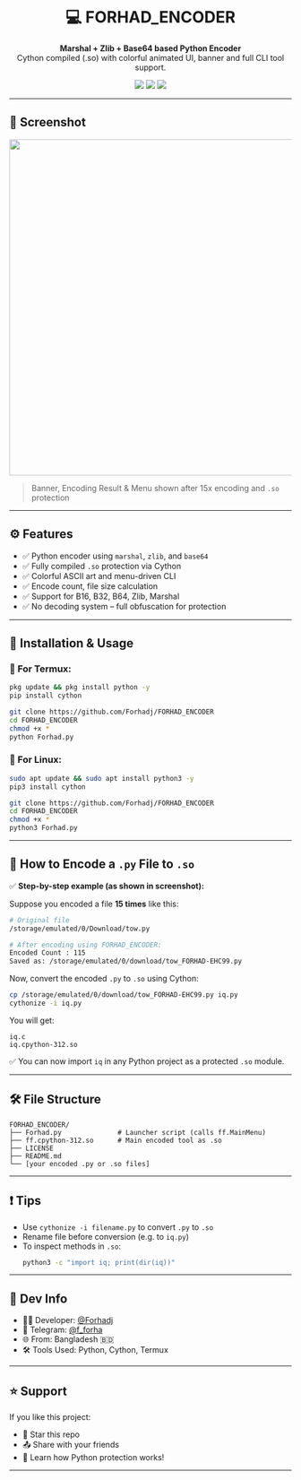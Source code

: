 <h1 align="center">💻 FORHAD_ENCODER</h1>
<p align="center">
  <b>Marshal + Zlib + Base64 based Python Encoder</b><br>
  Cython compiled (.so) with colorful animated UI, banner and full CLI tool support.
</p>

<p align="center">
  <img src="https://img.shields.io/badge/Platform-Termux%20%7C%20Linux-green?style=flat-square">
  <img src="https://img.shields.io/badge/Protected-Cython.so-blue?style=flat-square">
  <img src="https://img.shields.io/badge/Obfuscation-Marshal%7CZlib%7CB64-red?style=flat-square">
</p>

---

## 📸 Screenshot

<p align="center">
  <img src="https://t.me/fignkuu/2" width="600"/>
</p>

> Banner, Encoding Result & Menu shown after 15x encoding and `.so` protection

---

## ⚙️ Features

- ✅ Python encoder using `marshal`, `zlib`, and `base64`
- ✅ Fully compiled `.so` protection via Cython
- ✅ Colorful ASCII art and menu-driven CLI
- ✅ Encode count, file size calculation
- ✅ Support for B16, B32, B64, Zlib, Marshal
- ✅ No decoding system – full obfuscation for protection

---

## 🔧 Installation & Usage

### 📱 For Termux:

```bash
pkg update && pkg install python -y
pip install cython

git clone https://github.com/Forhadj/FORHAD_ENCODER
cd FORHAD_ENCODER
chmod +x *
python Forhad.py
```

### 🐧 For Linux:

```bash
sudo apt update && sudo apt install python3 -y
pip3 install cython

git clone https://github.com/Forhadj/FORHAD_ENCODER
cd FORHAD_ENCODER
chmod +x *
python3 Forhad.py
```

---

## 🔐 How to Encode a `.py` File to `.so`

✅ **Step-by-step example (as shown in screenshot):**

Suppose you encoded a file **15 times** like this:

```bash
# Original file
/storage/emulated/0/Download/tow.py

# After encoding using FORHAD_ENCODER:
Encoded Count : 115
Saved as: /storage/emulated/0/download/tow_FORHAD-EHC99.py
```

Now, convert the encoded `.py` to `.so` using Cython:

```bash
cp /storage/emulated/0/download/tow_FORHAD-EHC99.py iq.py
cythonize -i iq.py
```

You will get:

```
iq.c
iq.cpython-312.so
```

✅ You can now import `iq` in any Python project as a protected `.so` module.

---

## 🛠 File Structure

```
FORHAD_ENCODER/
├── Forhad.py              # Launcher script (calls ff.MainMenu)
├── ff.cpython-312.so      # Main encoded tool as .so
├── LICENSE
├── README.md
└── [your encoded .py or .so files]
```

---

## ❗ Tips

- Use `cythonize -i filename.py` to convert `.py` to `.so`
- Rename file before conversion (e.g. to `iq.py`)
- To inspect methods in `.so`:
  ```bash
  python3 -c "import iq; print(dir(iq))"
  ```

---

## 🧠 Dev Info

- 👨‍💻 Developer: [@Forhadj](https://github.com/Forhadj)
- 📣 Telegram: [@f_forha](https://t.me/f_forha)
- 🌐 From: Bangladesh 🇧🇩
- 🛠 Tools Used: Python, Cython, Termux

---

## ⭐ Support

If you like this project:

- 🌟 Star this repo
- 📤 Share with your friends
- 🧠 Learn how Python protection works!

---
